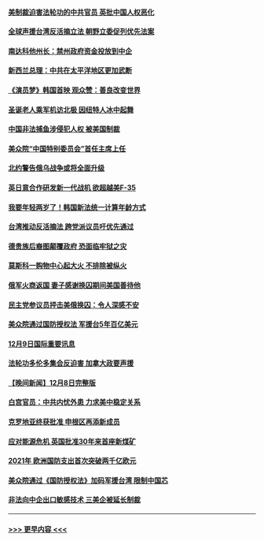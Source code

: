 #### [美制裁迫害法轮功的中共官员 英批中国人权恶化](../pages/prog202/a103594590.md?t=12100550) 
#### [全球声援台湾反活摘立法 朝野立委促列优先法案](../pages/prog202/a103594539.md?t=12100550) 
#### [南达科他州长：禁州政府资金投放到中企](../pages/prog202/a103594476.md?t=12100550) 
#### [新西兰总理：中共在太平洋地区更加武断](../pages/prog202/a103594543.md?t=12100550) 
#### [《演员梦》韩国首映 观众赞：善良改变世界](../pages/prog202/a103594550.md?t=12100550) 
#### [圣诞老人乘军机访北极 因纽特人冰中起舞](../pages/prog202/a103594509.md?t=12100550) 
#### [中国非法捕鱼涉侵犯人权 被美国制裁](../pages/prog202/a103594414.md?t=12100550) 
#### [美众院“中国特别委员会”首任主席上任](../pages/prog202/a103594380.md?t=12100550) 
#### [北约警告俄乌战争或将全面升级](../pages/prog202/a103594385.md?t=12100550) 
#### [英日意合作研发新一代战机 欲超越美F-35](../pages/prog202/a103594346.md?t=12100550) 
#### [我要年轻两岁了！韩国新法统一计算年龄方式](../pages/prog202/a103594309.md?t=12100550) 
#### [台湾推动反活摘法 跨党派议员吁优先通过](../pages/prog202/a103594310.md?t=12100550) 
#### [德贵族后裔图颠覆政府 恐面临牢狱之灾](../pages/prog202/a103594297.md?t=12100550) 
#### [莫斯科一购物中心起大火 不排除被纵火](../pages/prog202/a103594188.md?t=12100550) 
#### [俄军火商返国 妻子感谢换囚期间美国善待他](../pages/prog202/a103594185.md?t=12100550) 
#### [民主党参议员抨击美俄换囚：令人深感不安](../pages/prog202/a103594207.md?t=12100550) 
#### [美众院通过国防授权法 军援台5年百亿美元](../pages/prog202/a103594192.md?t=12100550) 
#### [12月9日国际重要讯息](../pages/prog202/a103594189.md?t=12100550) 
#### [法轮功多伦多集会反迫害 加拿大政要声援](../pages/prog202/a103594125.md?t=12100550) 
#### [【晚间新闻】12月8日完整版](../pages/prog202/a103593985.md?t=12100550) 
#### [白宫官员：中共内忧外患 力求美中稳定关系](../pages/prog202/a103593856.md?t=12100550) 
#### [克罗地亚终获批准 申根区再添新成员](../pages/prog202/a103593897.md?t=12100550) 
#### [应对能源危机 英国批准30年来首座新煤矿](../pages/prog202/a103593899.md?t=12100550) 
#### [2021年 欧洲国防支出首次突破两千亿欧元](../pages/prog202/a103593891.md?t=12100550) 
#### [美众院通过《国防授权法》加码军援台湾 限制中国芯](../pages/prog202/a103593838.md?t=12100550) 
#### [非法向中企出口敏感技术 三美企被延长制裁](../pages/prog202/a103593706.md?t=12100550) 

----
#### [ >>> 更早内容 <<< ](../indexes/prog202-earlier.md)

